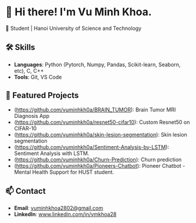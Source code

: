 # 👋 Hi there! I'm Vu Minh Khoa.  
🚀 Student | Hanoi University of Science and Technology  

## 🛠️ Skills  
- **Languages**: Python (Pytorch, Numpy, Pandas, Scikit-learn, Seaborn, etc), C, C++  
- **Tools**: Git, VS Code  

## 📂 Featured Projects  
- (https://github.com/vuminhkh0a/BRAIN_TUMOR): Brain Tumor MRI Diagnosis App
- (https://github.com/vuminhkh0a/resnet50-cifar10): Custom Resnet50 on CIFAR-10
- (https://github.com/vuminhkh0a/skin-lesion-segmentation): Skin lesion segmentation
- (https://github.com/vuminhkh0a/Sentiment-Analysis-by-LSTM): Sentiment Analysis with LSTM.
- (https://github.com/vuminhkh0a/Churn-Prediction): Churn prediction
- (https://github.com/vuminhkh0a/Pioneers-Chatbot): Pioneer Chatbot - Mental Health Support for HUST student.


## 📫 Contact  
- **Email**: vuminhkhoa2802@gmail.com
- **LinkedIn**: www.linkedin.com/in/vmkhoa28  
